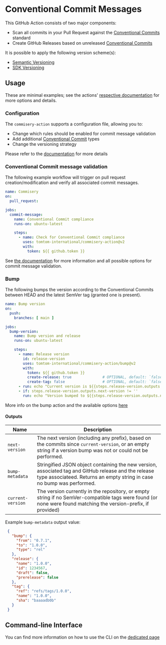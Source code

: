 # Conventional Commit Messages

This GitHub Action consists of two major components:

- Scan all commits in your Pull Request against the [Conventional Commits] standard
- Create GitHub Releases based on unreleased [Conventional Commits]

It is possible to apply the following version scheme(s):
- [Semantic Versioning](docs/semantic-versioning.md)
- [SDK Versioning](docs/sdk-versioning.md)


## Usage
These are minimal examples; see the actions' [respective documentation](docs/github-action.md)
for more options and details.

### Configuration

The `commisery-action` supports a configuration file, allowing you to:
- Change which rules should be enabled for commit message validation
- Add additional [Conventional Commit](https://www.conventionalcommits.org/en/v1.0.0/) types
- Change the versioning strategy

Please refer to the [documentation](docs/configuration.md) for more details

### Conventional Commit message validation
The following example workflow will trigger on pull request creation/modification and verify
all associated commit messages.

```yaml
name: Commisery
on:
  pull_request:

jobs:
  commit-message:
    name: Conventional Commit compliance
    runs-on: ubuntu-latest

    steps:
      - name: Check for Conventional Commit compliance
        uses: tomtom-international/commisery-action@v2
        with:
          token: ${{ github.token }}
```
See [the documentation](docs/github-action.md) for more information and all possible options
for commit message validation.

### Bump
The following bumps the version according to the Conventional Commits between HEAD and the
latest SemVer tag (granted one is present).

```yaml
name: Bump version
on:
  push:
    branches: [ main ]

jobs:
  bump-version:
    name: Bump version and release
    runs-on: ubuntu-latest

    steps:
      - name: Release version
        id: release-version
        uses: tomtom-international/commisery-action/bump@v2
        with:
          token: ${{ github.token }}
          create-release: true              # OPTIONAL, default: `false`
          create-tag: false                 # OPTIONAL, default: `false`
      - run: echo "Current version is ${{steps.release-version.outputs.current-version}}"
      - if: steps.release-version.outputs.next-version != ''
        run: echo "Version bumped to ${{steps.release-version.outputs.next-version}} (${{fromJSON(steps.release-version.outputs.bump-metadata).bump.type}})"
```
More info on the bump action and the available options [here](docs/github-action.md)

#### Outputs

| Name | Description |
| --- | --- |
| `next-version` | The next version (including any prefix), based on the commits since `current-version`, or an empty string if a version bump was not or could not be performed. |
| `bump-metadata` | Stringified JSON object containing the new version, associated tag and GitHub release and the release type associateed. Returns an empty string in case no bump was performed. |
| `current-version` | The version currently in the repository, or empty string if no SemVer-compatible tags were found (or none were found matching the version-prefix, if provided) |


Example `bump-metadata` output value:
 ```json
  {
    "bump": {
      "from": "0.7.1",
      "to": "1.0.0",
      "type": "rel"
    },
    "release": {
      "name": "1.0.0",
      "id": 1234567,
      "draft": false,
      "prerelease": false
    },
    "tag": {
      "ref": "refs/tags/1.0.0",
      "name": "1.0.0",
      "sha": "baaaadb0b"
    }
  }
```

## Command-line Interface
You can find more information on how to use the CLI on the [dedicated page](docs/cli.md)

[Conventional Commits]: https://www.conventionalcommits.org/en/v1.0.0/
[Commisery]: https://pypi.org/project/commisery/
